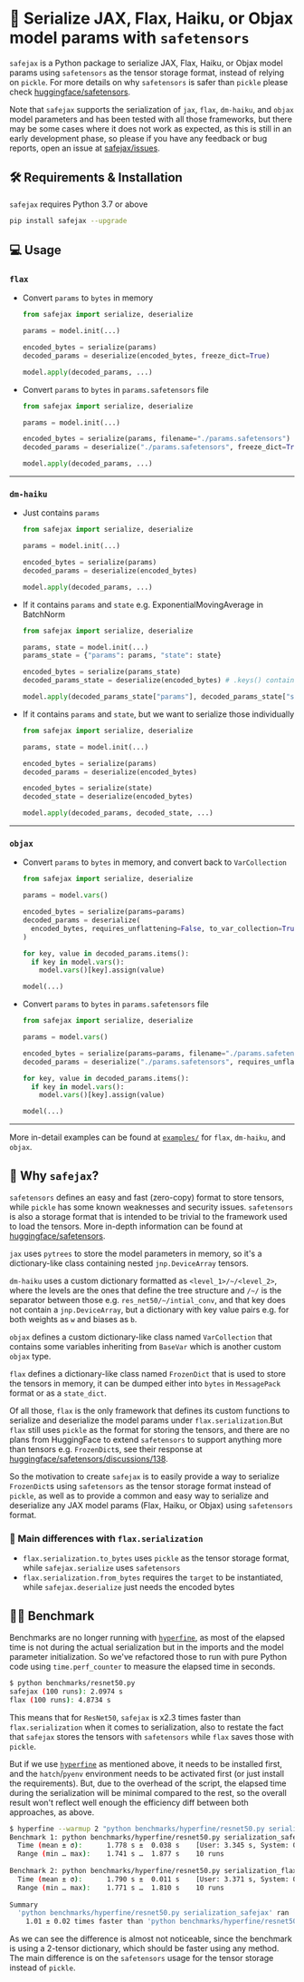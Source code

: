 # 🔐 Serialize JAX, Flax, Haiku, or Objax model params with `safetensors`

`safejax` is a Python package to serialize JAX, Flax, Haiku, or Objax model params using `safetensors`
as the tensor storage format, instead of relying on `pickle`. For more details on why
`safetensors` is safer than `pickle` please check [huggingface/safetensors](https://github.com/huggingface/safetensors).

Note that `safejax` supports the serialization of `jax`, `flax`, `dm-haiku`, and `objax` model
parameters and has been tested with all those frameworks, but there may be some cases where it
does not work as expected, as this is still in an early development phase, so please if you have
any feedback or bug reports, open an issue at [safejax/issues](https://github.com/alvarobartt/safejax/issues).

## 🛠️ Requirements & Installation

`safejax` requires Python 3.7 or above

```bash
pip install safejax --upgrade
```

## 💻 Usage

### `flax`

* Convert `params` to `bytes` in memory

  ```python
  from safejax import serialize, deserialize

  params = model.init(...)

  encoded_bytes = serialize(params)
  decoded_params = deserialize(encoded_bytes, freeze_dict=True)

  model.apply(decoded_params, ...)
  ```

* Convert `params` to `bytes` in `params.safetensors` file

  ```python
  from safejax import serialize, deserialize

  params = model.init(...)

  encoded_bytes = serialize(params, filename="./params.safetensors")
  decoded_params = deserialize("./params.safetensors", freeze_dict=True)

  model.apply(decoded_params, ...)
  ```

---

### `dm-haiku`

* Just contains `params`

  ```python
  from safejax import serialize, deserialize

  params = model.init(...)

  encoded_bytes = serialize(params)
  decoded_params = deserialize(encoded_bytes)

  model.apply(decoded_params, ...)
  ```

* If it contains `params` and `state` e.g. ExponentialMovingAverage in BatchNorm

  ```python
  from safejax import serialize, deserialize

  params, state = model.init(...)
  params_state = {"params": params, "state": state}
  
  encoded_bytes = serialize(params_state)
  decoded_params_state = deserialize(encoded_bytes) # .keys() contains `params` and `state`

  model.apply(decoded_params_state["params"], decoded_params_state["state"], ...)
  ```

* If it contains `params` and `state`, but we want to serialize those individually

  ```python
  from safejax import serialize, deserialize

  params, state = model.init(...)

  encoded_bytes = serialize(params)
  decoded_params = deserialize(encoded_bytes)

  encoded_bytes = serialize(state)
  decoded_state = deserialize(encoded_bytes)

  model.apply(decoded_params, decoded_state, ...)
  ```

---

### `objax`

* Convert `params` to `bytes` in memory, and convert back to `VarCollection`

  ```python
  from safejax import serialize, deserialize

  params = model.vars()

  encoded_bytes = serialize(params=params)
  decoded_params = deserialize(
    encoded_bytes, requires_unflattening=False, to_var_collection=True
  )

  for key, value in decoded_params.items():
    if key in model.vars():
      model.vars()[key].assign(value)

  model(...)
  ```

* Convert `params` to `bytes` in `params.safetensors` file

  ```python
  from safejax import serialize, deserialize

  params = model.vars()

  encoded_bytes = serialize(params=params, filename="./params.safetensors")
  decoded_params = deserialize("./params.safetensors", requires_unflattening=False)

  for key, value in decoded_params.items():
    if key in model.vars():
      model.vars()[key].assign(value)

  model(...)
  ```

---

More in-detail examples can be found at [`examples/`](./examples) for `flax`, `dm-haiku`, and `objax`.

## 🤔 Why `safejax`?

`safetensors` defines an easy and fast (zero-copy) format to store tensors,
while `pickle` has some known weaknesses and security issues. `safetensors`
is also a storage format that is intended to be trivial to the framework
used to load the tensors. More in-depth information can be found at 
[huggingface/safetensors](https://github.com/huggingface/safetensors).

`jax` uses `pytrees` to store the model parameters in memory, so
it's a dictionary-like class containing nested `jnp.DeviceArray` tensors.

`dm-haiku` uses a custom dictionary formatted as `<level_1>/~/<level_2>`, where the
levels are the ones that define the tree structure and `/~/` is the separator between those
e.g. `res_net50/~/intial_conv`, and that key does not contain a `jnp.DeviceArray`, but a 
dictionary with key value pairs e.g. for both weights as `w` and biases as `b`.

`objax` defines a custom dictionary-like class named `VarCollection` that contains
some variables inheriting from `BaseVar` which is another custom `objax` type.

`flax` defines a dictionary-like class named `FrozenDict` that is used to
store the tensors in memory, it can be dumped either into `bytes` in `MessagePack`
format or as a `state_dict`.

Of all those, `flax` is the only framework that defines its custom functions to
serialize and deserialize the model params under `flax.serialization`.But `flax` still
uses `pickle` as the format for storing the tensors, and there are no plans from HuggingFace
to extend `safetensors` to support anything more than tensors e.g. `FrozenDict`s, see their
response at [huggingface/safetensors/discussions/138](https://github.com/huggingface/safetensors/discussions/138).

So the motivation to create `safejax` is to easily provide a way to serialize `FrozenDict`s
using `safetensors` as the tensor storage format instead of `pickle`, as well as to provide
a common and easy way to serialize and deserialize any JAX model params (Flax, Haiku, or Objax)
using `safetensors` format.

### 📄 Main differences with `flax.serialization`

* `flax.serialization.to_bytes` uses `pickle` as the tensor storage format, while
`safejax.serialize` uses `safetensors`
* `flax.serialization.from_bytes` requires the `target` to be instantiated, while
`safejax.deserialize` just needs the encoded bytes

## 🏋🏼 Benchmark

Benchmarks are no longer running with [`hyperfine`](https://github.com/sharkdp/hyperfine),
as most of the elapsed time is not during the actual serialization but in the imports and
the model parameter initialization. So we've refactored those to run with pure
Python code using `time.perf_counter` to measure the elapsed time in seconds.

```bash
$ python benchmarks/resnet50.py
safejax (100 runs): 2.0974 s
flax (100 runs): 4.8734 s
```

This means that for `ResNet50`, `safejax` is x2.3 times faster than `flax.serialization` when
it comes to serialization, also to restate the fact that `safejax` stores the tensors with
`safetensors` while `flax` saves those with `pickle`.

But if we use [`hyperfine`](https://github.com/sharkdp/hyperfine) as mentioned above, it needs
to be installed first, and the `hatch`/`pyenv` environment needs to be activated
first (or just install the requirements). But, due to the overhead of the script, the 
elapsed time during the serialization will be minimal compared to the rest, so the overall
result won't reflect well enough the efficiency diff between both approaches, as above.

```bash
$ hyperfine --warmup 2 "python benchmarks/hyperfine/resnet50.py serialization_safejax" "python benchmarks/hyperfine/resnet50.py serialization_flax"
Benchmark 1: python benchmarks/hyperfine/resnet50.py serialization_safejax
  Time (mean ± σ):      1.778 s ±  0.038 s    [User: 3.345 s, System: 0.511 s]
  Range (min … max):    1.741 s …  1.877 s    10 runs
 
Benchmark 2: python benchmarks/hyperfine/resnet50.py serialization_flax
  Time (mean ± σ):      1.790 s ±  0.011 s    [User: 3.371 s, System: 0.478 s]
  Range (min … max):    1.771 s …  1.810 s    10 runs
 
Summary
  'python benchmarks/hyperfine/resnet50.py serialization_safejax' ran
    1.01 ± 0.02 times faster than 'python benchmarks/hyperfine/resnet50.py serialization_flax'
```

As we can see the difference is almost not noticeable, since the benchmark is using a 
2-tensor dictionary, which should be faster using any method. The main difference is on
the `safetensors` usage for the tensor storage instead of `pickle`.
